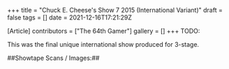 +++
title = "Chuck E. Cheese's Show 7 2015 (International Variant)"
draft = false
tags = []
date = 2021-12-16T17:21:29Z

[Article]
contributors = ["The 64th Gamer"]
gallery = []
+++
TODO:

This was the final unique international show produced for 3-stage.

##Showtape Scans / Images:##
